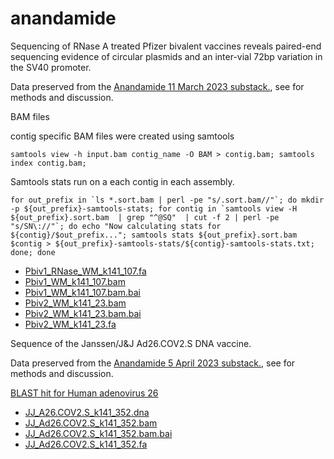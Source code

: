 # anandamide
Sequencing of RNase A treated Pfizer bivalent vaccines reveals paired-end sequencing evidence of circular plasmids and an inter-vial 72bp variation in the SV40 promoter.

Data preserved from the [Anandamide 11 March 2023 substack.](https://anandamide.substack.com/p/sequencing-of-rnase-a-treated-pfizer), see for methods and discussion.

BAM files

contig specific BAM files were created using samtools

```
samtools view -h input.bam contig_name -O BAM > contig.bam; samtools index contig.bam;
```

Samtools stats run on a each contig in each assembly.

```
for out_prefix in `ls *.sort.bam | perl -pe "s/.sort.bam//"`; do mkdir -p ${out_prefix}-samtools-stats; for contig in `samtools view -H ${out_prefix}.sort.bam  | grep "^@SQ"  | cut -f 2 | perl -pe "s/SN\://"`; do echo "Now calculating stats for ${contig}/$out_prefix..."; samtools stats ${out_prefix}.sort.bam $contig > ${out_prefix}-samtools-stats/${contig}-samtools-stats.txt; done; done
```

* [Pbiv1_RNase_WM_k141_107.fa](../master/Pbiv1_RNase_WM_k141_107.fa)
* [Pbiv1_WM_k141_107.bam](../master/Pbiv1_WM_k141_107.bam)
* [Pbiv1_WM_k141_107.bam.bai](../master/Pbiv1_WM_k141_107.bam.bai)
* [Pbiv2_WM_k141_23.bam](../master/Pbiv2_WM_k141_23.bam)
* [Pbiv2_WM_k141_23.bam.bai](../master/Pbiv2_WM_k141_23.bam.bai)
* [Pbiv2_WM_k141_23.fa](../master/Pbiv2_WM_k141_23.fa)

Sequence of the Janssen/J&J Ad26.COV2.S DNA vaccine.

Data preserved from the [Anandamide 5 April 2023 substack.](https://anandamide.substack.com/p/sequence-of-the-janssenj-and-j-ad26cov2s), see for methods and discussion.

[BLAST hit for Human adenovirus 26](https://www.ncbi.nlm.nih.gov/nucleotide/EF153474.1?report=genbank&log$=nuclalign&blast_rank=1&RID=2W8CYEVF01N)

* [JJ_A26.COV2.S_k141_352.dna](../master/JJ_A26.COV2.S_k141_352.dna)
* [JJ_Ad26.COV2.S_k141_352.bam](../master/JJ_Ad26.COV2.S_k141_352.bam)
* [JJ_Ad26.COV2.S_k141_352.bam.bai](../master/JJ_Ad26.COV2.S_k141_352.bam.bai)
* [JJ_Ad26.COV2.S_k141_352.fa](../master/JJ_Ad26.COV2.S_k141_352.fa)